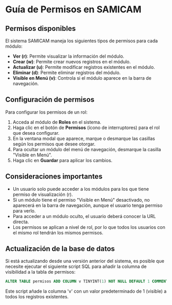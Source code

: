 # Guía de Permisos en SAMICAM

## Permisos disponibles

El sistema SAMICAM maneja los siguientes tipos de permisos para cada módulo:

- **Ver (r)**: Permite visualizar la información del módulo.
- **Crear (w)**: Permite crear nuevos registros en el módulo.
- **Actualizar (u)**: Permite modificar registros existentes en el módulo.
- **Eliminar (d)**: Permite eliminar registros del módulo.
- **Visible en Menú (v)**: Controla si el módulo aparece en la barra de navegación.

## Configuración de permisos

Para configurar los permisos de un rol:

1. Acceda al módulo de **Roles** en el sistema.
2. Haga clic en el botón de **Permisos** (ícono de interruptores) para el rol que desea configurar.
3. En la ventana modal que aparece, marque o desmarque las casillas según los permisos que desee otorgar.
4. Para ocultar un módulo del menú de navegación, desmarque la casilla "Visible en Menú".
5. Haga clic en **Guardar** para aplicar los cambios.

## Consideraciones importantes

- Un usuario solo puede acceder a los módulos para los que tiene permiso de visualización (r).
- Si un módulo tiene el permiso "Visible en Menú" desactivado, no aparecerá en la barra de navegación, aunque el usuario tenga permiso para verlo.
- Para acceder a un módulo oculto, el usuario deberá conocer la URL directa.
- Los permisos se aplican a nivel de rol, por lo que todos los usuarios con el mismo rol tendrán los mismos permisos.

## Actualización de la base de datos

Si está actualizando desde una versión anterior del sistema, es posible que necesite ejecutar el siguiente script SQL para añadir la columna de visibilidad a la tabla de permisos:

```sql
ALTER TABLE permisos ADD COLUMN v TINYINT(1) NOT NULL DEFAULT 1 COMMENT 'Permiso de visibilidad';
```

Este script añade la columna 'v' con un valor predeterminado de 1 (visible) a todos los registros existentes.